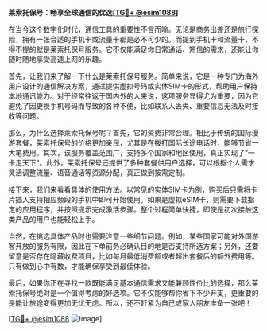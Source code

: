 **莱索托保号：畅享全球通信的优选[[TG💪+ @esim1088](https://t.me/s/esim1088)]**

在当今这个数字化时代，通信工具的重要性不言而喻。无论是商务出差还是旅行探险，拥有一张合适的手机卡或流量卡都是必不可少的。而提到手机卡和流量卡，不得不提的就是莱索托保号服务。它不仅能满足你日常通话、短信的需求，还能让你随时随地享受高速上网的乐趣。

首先，让我们来了解一下什么是莱索托保号服务。简单来说，它是一种专门为海外用户设计的通信解决方案，通过提供虚拟号码或实体SIM卡的形式，帮助用户保持本地通讯能力。对于经常往返于国内外的人来说，这项服务显得尤为重要，因为它避免了因更换手机号码而导致的各种不便，比如联系人丢失、重要信息无法及时接收等问题。

那么，为什么选择莱索托保号呢？首先，它的资费非常合理。相比于传统的国际漫游套餐，莱索托保号的价格更加亲民，尤其是在拨打国际长途电话时，能够节省一大笔费用。其次，该服务覆盖范围广，支持多个国家和地区使用，真正实现了“一卡走天下”。此外，莱索托保号还提供了多种套餐供用户选择，可以根据个人需求灵活调整流量、语音通话等资源分配，真正做到按需定制。

接下来，我们来看看具体的使用方法。以常见的实体SIM卡为例，购买后只需将卡片插入支持相应频段的手机中即可开始使用。如果是虚拟eSIM卡，则需要下载指定的应用程序，并按照提示完成激活步骤。整个过程简单快捷，即使是初次接触这类产品的用户也能轻松上手。

当然，在挑选具体产品时也需要注意一些细节问题。例如，某些国家可能对外国游客开放的服务有限，因此在下单前务必确认目的地是否支持所选方案；另外，还要留意是否存在隐藏收费项目，比如每月最低消费额或者超出套餐后的额外费用等。只有做到心中有数，才能确保享受到最佳体验。

最后，如果你正在寻找一款既能满足基本通信需求又能兼顾性价比的选择，那么莱索托保号绝对是一个值得考虑的好选项。它不仅能够帮你省下不少开支，更重要的是能让旅途变得更加无忧无虑。所以，还不赶紧为自己或家人朋友准备一张吧！

[[TG💪+ @esim1088](https://t.me/s/esim1088) ![Image](https://i.postimg.cc/4NQfJmqS/Snipaste-2025-05-13-00-14-12.png)]
